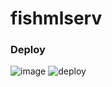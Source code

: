 # fishmlserv

### Deploy
![image](https://github.com/user-attachments/assets/aa0556f8-1873-4adc-af03-69b0a1a69eb4)
![deploy]()
